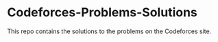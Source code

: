 # Codeforces-Problems-Solutions

This repo contains the solutions to the problems on the Codeforces site.
